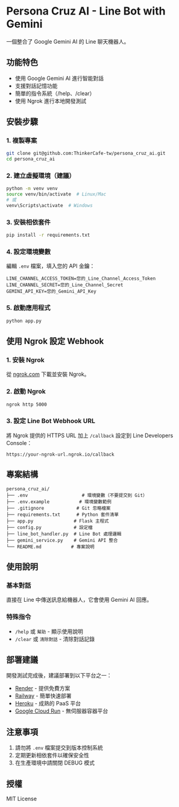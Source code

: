 # Persona Cruz AI - Line Bot with Gemini

一個整合了 Google Gemini AI 的 Line 聊天機器人。

## 功能特色

- 使用 Google Gemini AI 進行智能對話
- 支援對話記憶功能
- 簡單的指令系統（/help、/clear）
- 使用 Ngrok 進行本地開發測試

## 安裝步驟

### 1. 複製專案

```bash
git clone git@github.com:ThinkerCafe-tw/persona_cruz_ai.git
cd persona_cruz_ai
```

### 2. 建立虛擬環境（建議）

```bash
python -m venv venv
source venv/bin/activate  # Linux/Mac
# 或
venv\Scripts\activate  # Windows
```

### 3. 安裝相依套件

```bash
pip install -r requirements.txt
```

### 4. 設定環境變數

編輯 `.env` 檔案，填入您的 API 金鑰：

```
LINE_CHANNEL_ACCESS_TOKEN=您的_Line_Channel_Access_Token
LINE_CHANNEL_SECRET=您的_Line_Channel_Secret
GEMINI_API_KEY=您的_Gemini_API_Key
```

### 5. 啟動應用程式

```bash
python app.py
```

## 使用 Ngrok 設定 Webhook

### 1. 安裝 Ngrok

從 [ngrok.com](https://ngrok.com) 下載並安裝 Ngrok。

### 2. 啟動 Ngrok

```bash
ngrok http 5000
```

### 3. 設定 Line Bot Webhook URL

將 Ngrok 提供的 HTTPS URL 加上 `/callback` 設定到 Line Developers Console：

```
https://your-ngrok-url.ngrok.io/callback
```

## 專案結構

```
persona_cruz_ai/
├── .env                    # 環境變數（不要提交到 Git）
├── .env.example           # 環境變數範例
├── .gitignore            # Git 忽略檔案
├── requirements.txt      # Python 套件清單
├── app.py               # Flask 主程式
├── config.py            # 設定檔
├── line_bot_handler.py  # Line Bot 處理邏輯
├── gemini_service.py    # Gemini API 整合
└── README.md           # 專案說明
```

## 使用說明

### 基本對話

直接在 Line 中傳送訊息給機器人，它會使用 Gemini AI 回應。

### 特殊指令

- `/help` 或 `幫助` - 顯示使用說明
- `/clear` 或 `清除對話` - 清除對話記錄

## 部署建議

開發測試完成後，建議部署到以下平台之一：

- [Render](https://render.com) - 提供免費方案
- [Railway](https://railway.app) - 簡單快速部署
- [Heroku](https://heroku.com) - 成熟的 PaaS 平台
- [Google Cloud Run](https://cloud.google.com/run) - 無伺服器容器平台

## 注意事項

1. 請勿將 `.env` 檔案提交到版本控制系統
2. 定期更新相依套件以確保安全性
3. 在生產環境中請關閉 DEBUG 模式

## 授權

MIT License